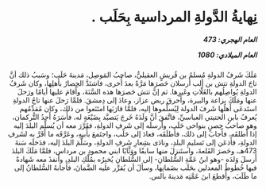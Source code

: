 <h1 dir="rtl">نِهايةُ الدَّولةِ المرداسية بِحَلَب  .</h1>

<h5 dir="rtl">العام الهجري:  473

العام الميلادي: 1080

</h5>

<p dir="rtl">مَلَكَ شَرفُ الدولةِ مُسلمُ بن قُريشٍ العقيليُّ، صاحبُ المَوصِل، مَدينةَ حَلَب؛ وسَببُ ذلك أنَّ تاجَ الدولةِ تتش بن ألب أرسلان حَصرَها مَرَّةً بعدَ أُخرى، فاشتَدَّ الحِصارُ بأَهلِها، وكان شَرفُ الدولةِ يُواصِلُهم بالغَلَّاتِ وغَيرِها. ثم إنَّ تتش حَصرَها هذه السَّنَةَ، وأَقامَ عليها أيامًا ورَحلَ عنها ومَلَكَ بزاعة والبيرة، وأَحرقَ ربض عزاز، وعادَ إلى دِمشقَ. فلمَّا رَحلَ عنها تاجُ الدولةِ استَدعَى أَهلُها شَرفَ الدولة لِيُسلِّموها إليه، فلمَّا قارَبَها امتَنَعوا من ذلك، وكان مُقدِّمُهم يُعرفُ بابنِ الحتيتي العباسيِّ، فاتَّفقَ أنَّ وَلَدَهُ خَرجَ يَتصيَّد بِضَيْعَةٍ له، فأَسَرَهُ أَحدُ التُّركمان، وهو صاحبُ حِصنٍ بنواحي حَلَب، وأَرسلَه إلى شَرفِ الدولةِ، فقَرَّرَ معه أن يُسلِّم البلدَ إليه إذا أَطلقَه، فأَجابَ إلى ذلك، فأَطلَقَه، فعادَ إلى حَلَب، واجتَمعَ بأَبيهِ، وعَرَّفَه ما أَقَرَّ به لشَرفِ الدولةِ، فأَذعَن إلى تَسليمِ البلدِ، ونادَى بشِعارِ شَرفِ الدولةِ، وسَلَّمَ البلدَ إليه، فدَخلَه سَنةَ 473هـ، وحَصرَ القَلعةَ، واستَنزلَ منها سابقًا ووَثَّابًا ابني محمودِ بن مرداس، فلمَّا مَلَكَ البلدَ أَرسلَ وَلدَه -وهو ابنُ عَمَّةِ السُّلطانِ- إلى السُّلطانِ يُخبِرُه بمُلْكِ البلدِ، وأَنفذَ معه شَهادةً فيها خُطوطُ المعدلين بحَلَب بضَمانِها، وسألَ أن يُقرِّر عليه الضَّمانَ، فأَجابهُ السُّلطانُ إلى ما طَلَبَ، وأَقطعَ ابنَ عَمَّتِه مَدينةَ بالس.</p></br>
